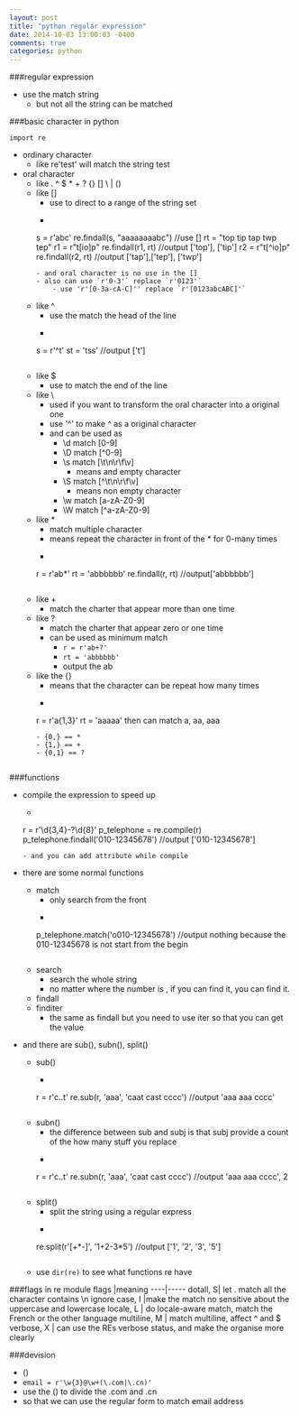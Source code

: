 ```yaml
---
layout: post
title: "python regular expression"
date: 2014-10-03 13:00:03 -0400
comments: true
categories: python
---
```


###regular expression
- use the match string
	- but not all the string can be matched
<!--more-->
###basic character in python 
```
import re
```
- ordinary character
    - like re'test' will match the string test
- oral character 
    - like . ^ $ * + ? {} [] \ | ()
    - like []
        - use to direct to a range of the string set
        - ```
        s = r'abc'
        re.findall(s, "aaaaaaaabc")
        //use []
        rt = "top tip tap twp tep"
        r1 = r"t[io]p"
        re.findall(r1, rt)
        //output ['top'], ['tip']
        r2 = r"t[^io]p"
        re.findall(r2, rt)
        //output ['tap'],['tep'], ['twp']
        ```
        - and oral character is no use in the []
        - also can use `r'0-3'` replace `r'0123'`
            - use 'r'[0-3a-cA-C]'' replace `r'[0123abcABC]'`
    - like ^
        - use the match the head of the line
        - ```
        s = r'^t'
        st = 'tss'
        //output ['t']
        ```
    - like $
        - use to match the end of the line
    - like \
        - used if you want to transform the oral character into a original one
        - use '\^' to make ^ as a original character
        - and can be used as
            - \d match [0-9]
            - \D match [^0-9]
            - \s match [\t\n\r\f\v] 
                - means and empty character
            - \S match [^\t\n\r\f\v] 
                - means non empty character
            - \w match [a-zA-Z0-9]
            - \W match [^a-zA-Z0-9]
    - like *
        - match multiple character
        - means repeat the character in front of the * for 0-many times
        - ```
        r = r'ab*'
        rt = 'abbbbbb'
        re.findall(r, rt)
        //output['abbbbbb']
        ```
    - like +
        - match the charter that appear more than one time
    - like ?
        -  match the charter that appear zero or one time
        - can be used as minimum match
            - `r = r'ab+?'`
            - `rt = 'abbbbbb'`
            - output the ab
    - like the {}
        - means that the character can be repeat how many times
        - ```
        r = r'a{1,3}'
        rt = 'aaaaa'
        then can match a, aa, aaa
        ``` 
        - {0,} == *
        - {1,} == +
        - {0,1} == ?
        
        
###functions
- compile the expression to speed up
    - ```
    r = r'\d{3,4}-?\d{8}'
    p_telephone = re.compile(r)
    p_telephone.findall('010-12345678')
    //output ['010-12345678']
    ```
    - and you can add attribute while compile
- there are some normal functions
    - match
        - only search from the front
        - ```
        p_telephone.match('o010-12345678')
        //output nothing because the 010-12345678 is not start from the begin
        ```
    - search
        - search the whole string
        - no matter where the number is , if you can find it, you can find it.
    - findall
    - finditer
        - the same as findall but you need to use iter so that you can get the value
        
- and there are sub(), subn(), split()
    - sub()
        - ```
        r = r'c..t'
        re.sub(r, 'aaa', 'caat cast cccc')
        //output 'aaa aaa cccc'
        ```
    - subn()
        - the difference between sub and subj is that subj provide a count of the how many stuff you replace
        - ```
        r = r'c..t'
        re.subn(r, 'aaa', 'caat cast cccc')
        //output 'aaa aaa cccc', 2
        ```
    - split()
        - split the string using a regular express
        - ```
        re.split(r'[\+\*\-]', '1+2-3*5')
        //output ['1', '2', '3', '5']
        ``` 
    - use `dir(re)` to see what functions re have

###flags in re module
flags |meaning
----|-----
dotall, S| let . match all the character contains \n
ignore case, I |make the match no sensitive about the uppercase and lowercase
locale, L | do locale-aware match, match the French or the other language
multiline, M | match multiline, affect ^ and $
verbose, X | can use the REs verbose status, and make the organise more clearly

###devision
- ()
- `email = r'\w{3}@\w+(\.com|\.cn)'`
- use the () to divide the .com and .cn
- so that we can use the regular form to match email address

        
        
        
        
        
        
        
        
        
        
        
        
        
        
        
        
        
        
        
        
        
        













